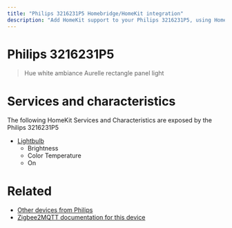```yaml
---
title: "Philips 3216231P5 Homebridge/HomeKit integration"
description: "Add HomeKit support to your Philips 3216231P5, using Homebridge, Zigbee2MQTT and homebridge-z2m."
---
```

<!---
This file has been GENERATED using src/docgen/docgen.ts
DO NOT EDIT THIS FILE MANUALLY!
-->
# Philips 3216231P5
> Hue white ambiance Aurelle rectangle panel light


# Services and characteristics
The following HomeKit Services and Characteristics are exposed by
the Philips 3216231P5

* [Lightbulb](../../light.md)
  * Brightness
  * Color Temperature
  * On


# Related
* [Other devices from Philips](../index.md#philips)
* [Zigbee2MQTT documentation for this device](https://www.zigbee2mqtt.io/devices/3216231P5.html)